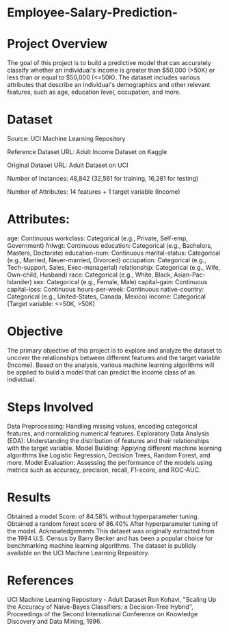 # Employee-Salary-Prediction-
# Project Overview
The goal of this project is to build a predictive model that can accurately classify whether an individual's income is greater than $50,000 (>50K) or less than or equal to $50,000 (<=50K). The dataset includes various attributes that describe an individual's demographics and other relevant features, such as age, education level, occupation, and more.

# Dataset
Source: UCI Machine Learning Repository

Reference Dataset URL: Adult Income Dataset on Kaggle

Original Dataset URL: Adult Dataset on UCI

Number of Instances: 48,842 (32,561 for training, 16,281 for testing)

Number of Attributes: 14 features + 1 target variable (Income)
# Attributes:
age: Continuous
workclass: Categorical (e.g., Private, Self-emp, Government)
fnlwgt: Continuous
education: Categorical (e.g., Bachelors, Masters, Doctorate)
education-num: Continuous
marital-status: Categorical (e.g., Married, Never-married, Divorced)
occupation: Categorical (e.g., Tech-support, Sales, Exec-managerial)
relationship: Categorical (e.g., Wife, Own-child, Husband)
race: Categorical (e.g., White, Black, Asian-Pac-Islander)
sex: Categorical (e.g., Female, Male)
capital-gain: Continuous
capital-loss: Continuous
hours-per-week: Continuous
native-country: Categorical (e.g., United-States, Canada, Mexico)
income: Categorical (Target variable: <=50K, >50K)
# Objective
The primary objective of this project is to explore and analyze the dataset to uncover the relationships between different features and the target variable (Income). Based on the analysis, various machine learning algorithms will be applied to build a model that can predict the income class of an individual.

# Steps Involved
Data Preprocessing: Handling missing values, encoding categorical features, and normalizing numerical features.
Exploratory Data Analysis (EDA): Understanding the distribution of features and their relationships with the target variable.
Model Building: Applying different machine learning algorithms like Logistic Regression, Decision Trees, Random Forest, and more.
Model Evaluation: Assessing the performance of the models using metrics such as accuracy, precision, recall, F1-score, and ROC-AUC.
# Results
Obtained a model Score: of 84.58% without hyperparameter tuning.
Obtained a random forest score of 86.40% After hyperparameter tuning of the model.
Acknowledgements
This dataset was originally extracted from the 1994 U.S. Census by Barry Becker and has been a popular choice for benchmarking machine learning algorithms. The dataset is publicly available on the UCI Machine Learning Repository.

# References
UCI Machine Learning Repository - Adult Dataset
Ron Kohavi, "Scaling Up the Accuracy of Naive-Bayes Classifiers: a Decision-Tree Hybrid", Proceedings of the Second International Conference on Knowledge Discovery and Data Mining, 1996.
